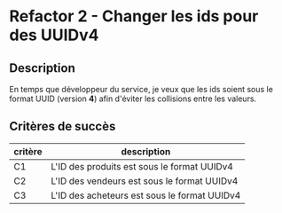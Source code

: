 # Refactor 2 - Changer les ids pour des UUIDv4

## Description

En temps que développeur du service, je veux que les ids soient sous le format UUID (version **4**) afin d'éviter les collisions entre les valeurs.

## Critères de succès

| critère | description                                  |
| ------- | -------------------------------------------- |
| C1      | L'ID des produits est sous le format UUIDv4  |
| C2      | L'ID des vendeurs est sous le format UUIDv4  |
| C3      | L'ID des acheteurs est sous le format UUIDv4 |
